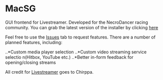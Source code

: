 # MacSG
GUI frontend for Livestreamer.  Developed for the NecroDancer racing community.  You can grab the latest version of the installer by clicking [here](http://rtmp.condorleague.tv/macsg.msi)

Feel free to use the [Issues](https://github.com/MacKirby/MacSG/issues) tab to request features.  There are a number of planned features, including:

..*Custom media player selection
..*Custom video streaming service selectio n(Hitbox, YouTube etc.)
..*Better in-form feedback for opening/closing streams

All credit for [Livestreamer](https://github.com/chrippa/livestreamer) goes to Chirppa.
